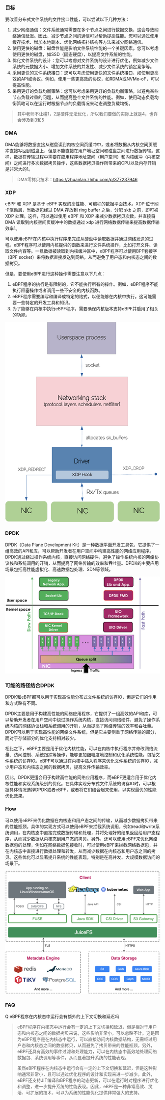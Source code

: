 ### 目标

要改善分布式文件系统的文件接口性能，可以尝试以下几种方法：

1. 减少网络通信：文件系统通常需要在多个节点之间进行数据交换，这会导致网络通信延迟。因此，减少节点之间的通信可以帮助提高性能。您可以通过使用缓存技术、增加本地副本、优化网络拓扑结构等方法来减少网络通信。
2. 使用更快的磁盘：磁盘性能是影响文件系统性能的一个关键因素。您可以考虑使用更快的磁盘，如SSD（固态硬盘），以提高文件系统的性能。
3. 优化文件系统的设计：您可以考虑对文件系统的设计进行优化，例如减少文件系统的元数据大小、增加文件系统的并发性、减少文件系统的锁定竞争等。
4. 采用更快的文件系统接口：您可以考虑使用更快的文件系统接口，如使用更高效的API或协议。例如，使用一些更高效的协议，如RDMA或NVMe-oF，可以提高性能。
5. 采用更好的负载均衡策略：您可以考虑采用更好的负载均衡策略，以避免某些节点负载过重的问题，从而提高整个文件系统的性能。例如，使用动态负载均衡策略可以在运行时根据节点的负载情况来动态调整负载均衡。

> 其中老师不让碰1，2是硬件无法优化，所以我们要做的实际上就是4，也许会涉及到3和5

### DMA

DMA能够将数据直接从磁盘读到内核空间页缓冲中，或者将数据从内核空间页缓冲直接写回到磁盘上，但是不能直接在用户地址空间和磁盘之间进行数据传输。这样，数据在传输过程中需要在应用程序地址空间（用户空间）和内核缓冲（内核空间）之间进行多次数据拷贝操作，这些数据拷贝操作所带来的CPU以及内存开销是非常大的1。                                                            

> DMA零拷贝技术：https://zhuanlan.zhihu.com/p/377237946

### XDP

eBPF 和 XDP 是基于 eBPF 实现的高性能、可编程的数据平面技术。XDP 位于网卡驱动层，当数据包经过 DMA 存放到 ring buffer 之后，分配 skb 之前，即可被 XDP 处理。这样，可以通过使用 eBPF 和 XDP 来减少数据拷贝次数，并直接将 DMA 读取到内核空间页缓冲中的数据通过 xdp 进行网络数据传输来提高数据传输效率1。

可以使用eBPF在内核中执行程序来完成从硬盘中读取数据并通过网络发送的过程。eBPF程序可以使用内核提供的函数来进行文件系统操作，比如打开文件、读取文件内容等。一旦数据被读取到内核缓冲区中，eBPF程序可以使用BPF套接字（BPF socket）来将数据直接发送到网络，从而避免了用户态和内核态之间的数据拷贝。

但是，要使用eBPF进行这种操作需要注意以下几点：

1. eBPF程序的执行是有限制的，它不能执行所有的操作。例如，eBPF程序不能执行阻塞操作或者调用一些不安全的内核函数。
2. eBPF程序需要编写和编译成特定的格式，以便能够在内核中执行。这可能需要一些特定的开发工具和知识。
3. 为了能够在内核中执行eBPF程序，需要确保内核版本支持eBPF并启用了相关的功能。

![img](./How_cwz.assets/Lzi5bxJiaoikueEuaHATbPDuo-cRr4gsmNJkfAw17JFeDskVDlCjZhbMORRI6X-t5Xw9r-W2BiKLb1zngwJVPdwKHd2O42IdBmmvPCe8VUqQpOJaX9Yefxwqrz3EjXt9j4GtpqFc.png)

### DPDK

DPDK（Data Plane Development Kit）是一种数据平面开发工具包，它提供了一组高效的API和库，可以帮助开发者在用户空间中构建高性能的网络应用程序。DPDK通过绕过操作系统内核，直接访问网络硬件，避免了操作系统内核的网络协议栈和系统调用的开销，从而提高了网络传输的效率和吞吐量。DPDK的主要应用场景包括高性能虚拟化、高速数据包处理、SDN等领域。

![img](./How_cwz.assets/webp.webp)

### 可能的路径结合DPDK

DPDK和eBPF都可以用于实现高性能分布式文件系统的访存IO，但是它们的作用和方式略有不同。

DPDK主要是用于构建高性能的网络应用程序，它提供了一组高效的API和库，可以帮助开发者在用户空间中绕过操作系统内核，直接访问网络硬件，避免了操作系统内核的网络协议栈和系统调用的开销，从而提高了网络传输的效率和吞吐量。DPDK可以用于实现高性能的网络文件系统，但是它主要侧重于网络传输的部分，而对于存储部分的优化支持相对较少。

相比之下，eBPF主要是用于优化内核性能，可以在内核中执行程序并修改网络流量、访问控制、系统跟踪等操作，能够更加细粒度地控制和优化系统性能，包括文件系统的访存IO。eBPF可以通过在内核中插入程序来优化文件系统的访存IO，减少用户态和内核态之间的数据拷贝，提高文件传输效率。

因此，DPDK更适合用于构建高性能的网络应用程序，而eBPF更适合用于优化内核性能和实现系统级别的优化。在具体实现分布式文件系统的访存IO时，可以根据具体情况选择DPDK或者eBPF，或者将它们结合起来使用，以实现最优的性能优化效果。

### How

可以使用eBPF来优化数据在内核态和用户态之间的传输，从而减少数据拷贝带来的性能瓶颈。具体的实现方式可以使用eBPF来拦截系统调用，例如read和write系统调用，在内核态中直接完成数据传输和处理，并将处理好的结果返回给用户态程序，从而减少数据从内核态到用户态的拷贝。另外，还可以使用eBPF来优化网络数据包的处理，例如在网络数据包接收时，可以使用eBPF来拦截网络数据包，并在内核态中直接进行数据处理和转发，从而减少数据在内核态和用户态之间的拷贝。这些优化可以显著提升系统的性能表现，特别是在高并发、大规模数据访问的场景下。

![JuiceFS 架构](./How_cwz.assets/juicefs-arch-new.png)

### FAQ

Q:eBPF程序在内核态中运行会有额外的上下文切换和延迟吗

> eBPF程序在内核态中运行会有一定的上下文切换和延迟，但是相对于用户态和内核态之间的数据拷贝来说，这些影响非常小，可以忽略不计。这是因为eBPF程序是在内核态中运行，可以直接访问内核数据结构，无需经过用户态和内核态之间的数据拷贝，从而避免了拷贝带来的性能瓶颈。另外，eBPF还具有高效的事件过滤和处理能力，可以在内核态中高效地处理网络数据包、系统调用等事件，从而显著提升系统的性能表现。
>
> 虽然eBPF程序在内核态中运行会有一定的上下文切换和延迟，但是这种影响通常非常小，且可以通过优化程序的设计和实现来进一步减少。此外，eBPF还支持JIT编译和BPF程序的动态更新，可以在运行时对程序进行优化和调整，进一步提升系统的性能表现。因此，eBPF是一种非常高效、灵活、可扩展的技术，可以为系统的性能优化提供非常强大的支持。